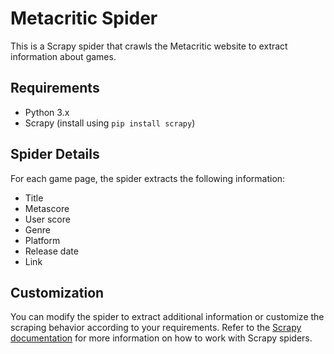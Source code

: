 <h1>Metacritic Spider</h1>
<p>This is a Scrapy spider that crawls the Metacritic website to extract information about games.</p>

<h2>Requirements</h2>
<ul>
<li>Python 3.x</li>
<li>Scrapy (install using <code>pip install scrapy</code>)</li>
</ul>

<h2>Spider Details</h2>
<p>For each game page, the spider extracts the following information:</p>
<ul>
<li>Title</li>
<li>Metascore</li>
<li>User score</li>
<li>Genre</li>
<li>Platform</li>
<li>Release date</li>
<li>Link</li>
</ul>

<h2>Customization</h2>
<p>You can modify the spider to extract additional information or customize the scraping behavior according to your requirements. Refer to the <a href="https://docs.scrapy.org/">Scrapy documentation</a> for more information on how to work with Scrapy spiders.</p>
